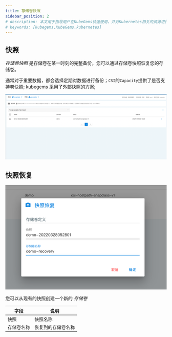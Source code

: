 ```yaml
---
title: 存储卷快照
sidebar_position: 2
# description: 本文用于指导用户在KubeGems快速使用，并对Kubernetes相关的资源进行操作
# keywords: [kubegems,KubeGems,kubernetes]
---
```


## 快照

_存储卷快照_ 是存储卷在某一时刻的完整备份，您可以通过存储卷快照恢复您的存储卷。

通常对于重要数据，都会选择定期对数据进行备份；`CSI`的`Capacity`提供了是否支持卷快照; kubegems 采用了外部快照的方案;

![snapshot-list](assets/snapshot-list.png)

## 快照恢复

![snapshot-recovery](assets/snapshot-recovery.png)

您可以从现有的快照创建一个新的 _存储卷_

| 字段       | 说明               |
| ---------- | ------------------ |
| 快照       | 快照名称           |
| 存储卷名称 | 恢复到的存储卷名称 |
